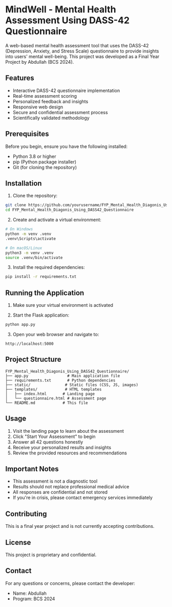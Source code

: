 # MindWell - Mental Health Assessment Using DASS-42 Questionnaire

A web-based mental health assessment tool that uses the DASS-42 (Depression, Anxiety, and Stress Scale) questionnaire to provide insights into users' mental well-being. This project was developed as a Final Year Project by Abdullah (BCS 2024).

## Features

- Interactive DASS-42 questionnaire implementation
- Real-time assessment scoring
- Personalized feedback and insights
- Responsive web design
- Secure and confidential assessment process
- Scientifically validated methodology

## Prerequisites

Before you begin, ensure you have the following installed:

- Python 3.8 or higher
- pip (Python package installer)
- Git (for cloning the repository)

## Installation

1. Clone the repository:

```bash
git clone https://github.com/yourusername/FYP_Mental_Health_Diagonis_Using_DASS42_Questionnaire.git
cd FYP_Mental_Health_Diagonis_Using_DASS42_Questionnaire
```

2. Create and activate a virtual environment:

```bash
# On Windows
python -m venv .venv
.venv\Scripts\activate

# On macOS/Linux
python3 -m venv .venv
source .venv/bin/activate
```

3. Install the required dependencies:

```bash
pip install -r requirements.txt
```

## Running the Application

1. Make sure your virtual environment is activated

2. Start the Flask application:

```bash
python app.py
```

3. Open your web browser and navigate to:

```
http://localhost:5000
```

## Project Structure

```
FYP_Mental_Health_Diagonis_Using_DASS42_Questionnaire/
├── app.py                 # Main application file
├── requirements.txt       # Python dependencies
├── static/               # Static files (CSS, JS, images)
├── templates/            # HTML templates
│   ├── index.html       # Landing page
│   └── questionnaire.html # Assessment page
└── README.md            # This file
```

## Usage

1. Visit the landing page to learn about the assessment
2. Click "Start Your Assessment" to begin
3. Answer all 42 questions honestly
4. Receive your personalized results and insights
5. Review the provided resources and recommendations

## Important Notes

- This assessment is not a diagnostic tool
- Results should not replace professional medical advice
- All responses are confidential and not stored
- If you're in crisis, please contact emergency services immediately

## Contributing

This is a final year project and is not currently accepting contributions.

## License

This project is proprietary and confidential.

## Contact

For any questions or concerns, please contact the developer:

- Name: Abdullah
- Program: BCS 2024
